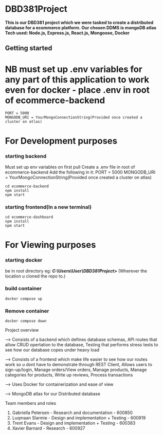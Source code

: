 # DBD381Project
**This is our DBD381 project which we were tasked to create a distributed database for a ecommerce platform. Our chosen DDMS is mongoDB atlas**
**Tech used: Node.js, Express.js, React.js, Mongoose, Docker**

## Getting started
# NB must set up .env variables for any part of this application to work even for docker - place .env in root of ecommerce-backend
    PORT = 5000
    MONGODB_URI = YourMongoConnectionString(Provided once created a cluster on atlas)

# For Development purposes
### starting backend
Must set up env variables on first pull 
Create a .env file in root of ecommerce-backend
Add the following in it:
    PORT = 5000
    MONGODB_URI = YourMongoConnectionString(Provided once created a cluster on atlas)

    cd ecommerce-backend
    npm install
    npm start

### starting frontend(In a new terminal)
    cd ecommerce-dashboard
    npm install
    npm start


# For Viewing purposes
### starting docker
be in root directory eg: ***C:\Users\User\DBD381Project>*** (Wherever the location u cloned the repo to.)
### build container
    docker compose up
### Remove container
    docker compose down

Project overview

--> Consists of a backend which defines database schemas, API routes that allow CRUD opertation to the database, Testing that performs stress tests to see how our database copes under heavy load

--> Consists of a frontend which make life easier to see how our routes work so u dont have to demonstrate through REST Client, Allows users to sign-up/login, Manage orders/View orders, Manage products, Manage categories for products, Write up reviews, Process transactions

--> Uses Docker for containerization and ease of view

--> MongoDB atlas for our Distributed database

Team members and roles
1. Gabriella Petersen - Research and documentation - 600850
2. Luqmaan Slarmie - Design and implementation + Testing - 600919
3. Trent Evans - Design and implementation + Testing - 600383
4. Xavier Barnard - Research - 600927
